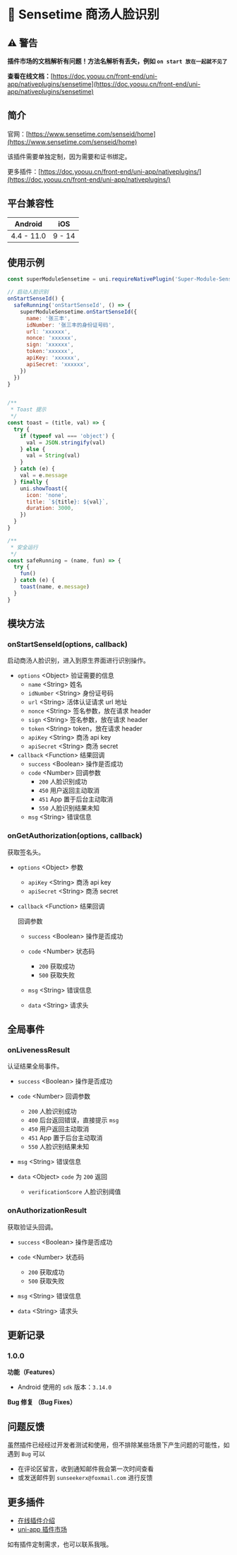 # 📌 Sensetime 商汤人脸识别

## ⚠️ 警告

**插件市场的文档解析有问题！方法名解析有丢失，例如 `on start 放在一起就不见了`**

**查看在线文档：**[https://doc.yoouu.cn/front-end/uni-app/nativeplugins/sensetime](https://doc.yoouu.cn/front-end/uni-app/nativeplugins/sensetime)

## 简介

官网：[https://www.sensetime.com/senseid/home](https://www.sensetime.com/senseid/home)

该插件需要单独定制，因为需要和证书绑定。

更多插件：[https://doc.yoouu.cn/front-end/uni-app/nativeplugins/](https://doc.yoouu.cn/front-end/uni-app/nativeplugins/)

## 平台兼容性

|  Android   |  iOS   |
| :--------: | :----: |
| 4.4 - 11.0 | 9 - 14 |

## 使用示例

```javascript
const superModuleSensetime = uni.requireNativePlugin('Super-Module-Sensetime')

// 启动人脸识别
onStartSenseId() {
  safeRunning('onStartSenseId', () => {
    superModuleSensetime.onStartSenseId({
      name: '张三丰',
      idNumber: '张三丰的身份证号码',
      url: 'xxxxxx',
      nonce: 'xxxxxx',
      sign: 'xxxxxx',
      token:'xxxxxx',
      apiKey: 'xxxxxx',
      apiSecret: 'xxxxxx',
    })
  })
}


/**
 * Toast 提示
 */
const toast = (title, val) => {
  try {
    if (typeof val === 'object') {
      val = JSON.stringify(val)
    } else {
      val = String(val)
    }
  } catch (e) {
    val = e.message
  } finally {
    uni.showToast({
      icon: 'none',
      title: `${title}: ${val}`,
      duration: 3000,
    })
  }
}

/**
 * 安全运行
 */
const safeRunning = (name, fun) => {
  try {
    fun()
  } catch (e) {
    toast(name, e.message)
  }
}
```

## 模块方法

### onStartSenseId(options, callback)

启动商汤人脸识别，进入到原生界面进行识别操作。

- `options` <Object\> 验证需要的信息
  - `name` <String\> 姓名
  - `idNumber` <String\> 身份证号码
  - `url` <String\> 活体认证请求 url 地址
  - `nonce` <String\> 签名参数，放在请求 header
  - `sign` <String\> 签名参数，放在请求 header
  - `token` <String\> token，放在请求 header
  - `apiKey` <String\> 商汤 api key
  - `apiSecret` <String\> 商汤 secret
- `callback` <Function\> 结果回调
  - `success` <Boolean\> 操作是否成功
  - `code` <Number\> 回调参数
    - `200` 人脸识别成功
    - `450` 用户返回主动取消
    - `451` App 置于后台主动取消
    - `550` 人脸识别结果未知
  - `msg` <String\> 错误信息

### onGetAuthorization(options, callback)

获取签名头。

- `options` <Object\> 参数

  - `apiKey` <String\> 商汤 api key
  - `apiSecret` <String\> 商汤 secret

- `callback` <Function\> 结果回调

  回调参数

  - `success` <Boolean\> 操作是否成功

  - `code` <Number\> 状态码
    - `200` 获取成功
    - `500` 获取失败
  - `msg` <String\> 错误信息
  - `data` <String\> 请求头

## 全局事件

### onLivenessResult

认证结果全局事件。

- `success` <Boolean\> 操作是否成功

- `code` <Number\> 回调参数
  - `200` 人脸识别成功
  - `400` 后台返回错误，直接提示 `msg`
  - `450` 用户返回主动取消
  - `451` App 置于后台主动取消
  - `550` 人脸识别结果未知
- `msg` <String\> 错误信息
- `data` <Object\> `code` 为 `200` 返回
  - `verificationScore` 人脸识别阈值

### onAuthorizationResult

获取验证头回调。

- `success` <Boolean\> 操作是否成功

- `code` <Number\> 状态码
  - `200` 获取成功
  - `500` 获取失败
- `msg` <String\> 错误信息
- `data` <String\> 请求头

## 更新记录

### 1.0.0

**功能（Features）**

- Android 使用的 `sdk` 版本：`3.14.0`

**Bug 修复 （Bug Fixes）**

## 问题反馈

虽然插件已经经过开发者测试和使用，但不排除某些场景下产生问题的可能性，如遇到 `Bug` 可以

- 在评论区留言，收到通知邮件我会第一次时间查看
- 或发送邮件到 `sunseekerx@foxmail.com` 进行反馈

## 更多插件

- [在线插件介绍](https://doc.yoouu.cn/front-end/uni-app/nativeplugins/)
- [uni-app 插件市场](https://ext.dcloud.net.cn/publisher?id=64103)

如有插件定制需求，也可以联系我哦。
